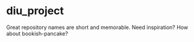 # diu_project
Great repository names are short and memorable. Need inspiration? How about bookish-pancake?
